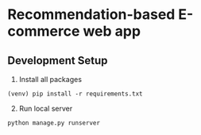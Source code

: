 # Recommendation-based E-commerce web app

## Development Setup

1. Install all packages

```shell script
(venv) pip install -r requirements.txt
```

2. Run local server

```shell script
python manage.py runserver
```